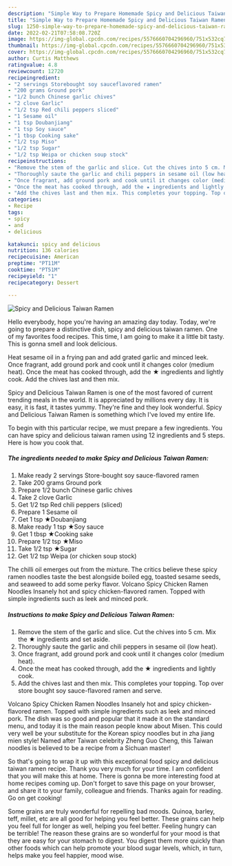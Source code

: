 ```yaml
---
description: "Simple Way to Prepare Homemade Spicy and Delicious Taiwan Ramen"
title: "Simple Way to Prepare Homemade Spicy and Delicious Taiwan Ramen"
slug: 1250-simple-way-to-prepare-homemade-spicy-and-delicious-taiwan-ramen
date: 2022-02-21T07:58:08.720Z
image: https://img-global.cpcdn.com/recipes/5576660704296960/751x532cq70/spicy-and-delicious-taiwan-ramen-recipe-main-photo.jpg
thumbnail: https://img-global.cpcdn.com/recipes/5576660704296960/751x532cq70/spicy-and-delicious-taiwan-ramen-recipe-main-photo.jpg
cover: https://img-global.cpcdn.com/recipes/5576660704296960/751x532cq70/spicy-and-delicious-taiwan-ramen-recipe-main-photo.jpg
author: Curtis Matthews
ratingvalue: 4.8
reviewcount: 12720
recipeingredient:
- "2 servings Storebought soy sauceflavored ramen"
- "200 grams Ground pork"
- "1/2 bunch Chinese garlic chives"
- "2 clove Garlic"
- "1/2 tsp Red chili peppers sliced"
- "1 Sesame oil"
- "1 tsp Doubanjiang"
- "1 tsp Soy sauce"
- "1 tbsp Cooking sake"
- "1/2 tsp Miso"
- "1/2 tsp Sugar"
- "1/2 tsp Weipa or chicken soup stock"
recipeinstructions:
- "Remove the stem of the garlic and slice. Cut the chives into 5 cm. Mix the ★ ingredients and set aside."
- "Thoroughly saute the garlic and chili peppers in sesame oil (low heat)."
- "Once fragrant, add ground pork and cook until it changes color (medium heat)."
- "Once the meat has cooked through, add the ★ ingredients and lightly cook."
- "Add the chives last and then mix. This completes your topping. Top over store bought soy sauce-flavored ramen and serve."
categories:
- Recipe
tags:
- spicy
- and
- delicious

katakunci: spicy and delicious 
nutrition: 136 calories
recipecuisine: American
preptime: "PT11M"
cooktime: "PT51M"
recipeyield: "1"
recipecategory: Dessert

---
```



![Spicy and Delicious Taiwan Ramen](https://img-global.cpcdn.com/recipes/5576660704296960/751x532cq70/spicy-and-delicious-taiwan-ramen-recipe-main-photo.jpg)

Hello everybody, hope you're having an amazing day today. Today, we're going to prepare a distinctive dish, spicy and delicious taiwan ramen. One of my favorites food recipes. This time, I am going to make it a little bit tasty. This is gonna smell and look delicious.

Heat sesame oil in a frying pan and add grated garlic and minced leek. Once fragrant, add ground pork and cook until it changes color (medium heat). Once the meat has cooked through, add the ★ ingredients and lightly cook. Add the chives last and then mix.

Spicy and Delicious Taiwan Ramen is one of the most favored of current trending meals in the world. It is appreciated by millions every day. It is easy, it is fast, it tastes yummy. They're fine and they look wonderful. Spicy and Delicious Taiwan Ramen is something which I've loved my entire life.


To begin with this particular recipe, we must prepare a few ingredients. You can have spicy and delicious taiwan ramen using 12 ingredients and 5 steps. Here is how you cook that.

<!--inarticleads1-->

##### The ingredients needed to make Spicy and Delicious Taiwan Ramen:

1. Make ready 2 servings Store-bought soy sauce-flavored ramen
1. Take 200 grams Ground pork
1. Prepare 1/2 bunch Chinese garlic chives
1. Take 2 clove Garlic
1. Get 1/2 tsp Red chili peppers (sliced)
1. Prepare 1 Sesame oil
1. Get 1 tsp ★Doubanjiang
1. Make ready 1 tsp ★Soy sauce
1. Get 1 tbsp ★Cooking sake
1. Prepare 1/2 tsp ★Miso
1. Take 1/2 tsp ★Sugar
1. Get 1/2 tsp Weipa (or chicken soup stock)


The chilli oil emerges out from the mixture. The critics believe these spicy ramen noodles taste the best alongside boiled egg, toasted sesame seeds, and seaweed to add some perky flavor. Volcano Spicy Chicken Ramen Noodles Insanely hot and spicy chicken-flavored ramen. Topped with simple ingredients such as leek and minced pork. 

<!--inarticleads2-->

##### Instructions to make Spicy and Delicious Taiwan Ramen:

1. Remove the stem of the garlic and slice. Cut the chives into 5 cm. Mix the ★ ingredients and set aside.
1. Thoroughly saute the garlic and chili peppers in sesame oil (low heat).
1. Once fragrant, add ground pork and cook until it changes color (medium heat).
1. Once the meat has cooked through, add the ★ ingredients and lightly cook.
1. Add the chives last and then mix. This completes your topping. Top over store bought soy sauce-flavored ramen and serve.


Volcano Spicy Chicken Ramen Noodles Insanely hot and spicy chicken-flavored ramen. Topped with simple ingredients such as leek and minced pork. The dish was so good and popular that it made it on the standard menu, and today it is the main reason people know about Misen. This could very well be your substitute for the Korean spicy noodles but in zha jiang mien style! Named after Taiwan celebrity Zheng Guo Cheng, this Taiwan noodles is believed to be a recipe from a Sichuan master! 

So that's going to wrap it up with this exceptional food spicy and delicious taiwan ramen recipe. Thank you very much for your time. I am confident that you will make this at home. There is gonna be more interesting food at home recipes coming up. Don't forget to save this page on your browser, and share it to your family, colleague and friends. Thanks again for reading. Go on get cooking!

Some grains are truly wonderful for repelling bad moods. Quinoa, barley, teff, millet, etc are all good for helping you feel better. These grains can help you feel full for longer as well, helping you feel better. Feeling hungry can be terrible! The reason these grains are so wonderful for your mood is that they are easy for your stomach to digest. You digest them more quickly than other foods which can help promote your blood sugar levels, which, in turn, helps make you feel happier, mood wise.
